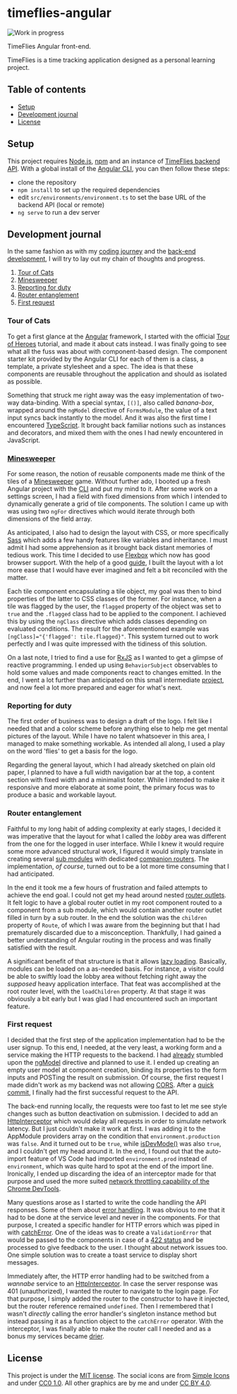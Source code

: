 # timeflies-angular

![Work in progress](https://img.shields.io/badge/work-in%20progress-red.svg)

TimeFlies Angular front-end.

TimeFlies is a time tracking application designed as a personal learning project.

## Table of contents

- [Setup](#setup)
- [Development journal](#development-journal)
- [License](#license)

## Setup

This project requires [Node.js](https://nodejs.org/), [npm](https://www.npmjs.com/get-npm) and an instance of [TimeFlies backend API](https://github.com/stoneLeaf/timeflies-backend). With a global install of the [Angular CLI](https://cli.angular.io/), you can then follow these steps:

- clone the repository
- `npm install` to set up the required dependencies
- edit `src/environments/environment.ts` to set the base URL of the backend API (local or remote)
- `ng serve` to run a dev server

## Development journal

In the same fashion as with my [coding journey](https://github.com/stoneLeaf/coding-journey) and the [back-end development](https://github.com/stoneLeaf/timeflies-backend), I will try to lay out my chain of thoughts and progress.

1. [Tour of Cats](#tour-of-cats)
2. [Minesweeper](#minesweeper)
3. [Reporting for duty](#reporting-for-duty)
4. [Router entanglement](#router-entanglement)
5. [First request](#first-request)

### Tour of Cats

To get a first glance at the [Angular](https://angular.io/) framework, I started with the official [Tour of Heroes](https://angular.io/tutorial) tutorial, and made it about cats instead. I was finally going to see what all the fuss was about with component-based design. The component starter kit provided by the Angular CLI for each of them is a class, a template, a private stylesheet and a spec. The idea is that these components are reusable throughout the application and should as isolated as possible.

Something that struck me right away was the easy implementation of two-way data-binding. With a special syntax, `[()]`, also called *banana-box*, wrapped around the `ngModel` directive of `FormsModule`, the value of a text input syncs back instantly to the model. And it was also the first time I encountered [TypeScript](https://www.typescriptlang.org/). It brought back familiar notions such as instances and decorators, and mixed them with the ones I had newly encountered in JavaScript.

### [Minesweeper](https://github.com/stoneLeaf/minesweeper-angular)

For some reason, the notion of reusable components made me think of the tiles of a [Minesweeper](https://en.wikipedia.org/wiki/Minesweeper_(video_game)) game. Without further ado, I booted up a fresh Angular project with the [CLI](https://cli.angular.io/) and put my mind to it. After some work on a settings screen, I had a field with fixed dimensions from which I intended to dynamically generate a grid of tile components. The solution I came up with was using two `ngFor` directives which would iterate through both dimensions of the field array.

As anticipated, I also had to design the layout with CSS, or more specifically [Sass](https://sass-lang.com/) which adds a few handy features like variables and inheritance. I must admit I had some apprehension as it brought back distant memories of tedious work. This time I decided to use [Flexbox](https://developer.mozilla.org/en-US/docs/Web/CSS/CSS_Flexible_Box_Layout/Basic_Concepts_of_Flexbox) which now has good browser support. With the help of a good [guide](https://css-tricks.com/snippets/css/a-guide-to-flexbox/), I built the layout with a lot more ease that I would have ever imagined and felt a bit reconciled with the matter.

Each tile component encapsulating a tile object, my goal was then to bind properties of the latter to CSS classes of the former. For instance, when a tile was flagged by the user, the `flagged` property of the object was set to `true` and the `.flagged` class had to be applied to the component. I achieved this by using the `ngClass` directive which adds classes depending on evaluated conditions. The result for the aforementioned example was `[ngClass]="{'flagged': tile.flagged}"`. This system turned out to work perfectly and I was quite impressed with the tidiness of this solution.

On a last note, I tried to find a use for [RxJS](https://rxjs-dev.firebaseapp.com/) as I wanted to get a glimpse of reactive programming. I ended up using `BehaviorSubject` observables to hold some values and made components react to changes emitted. In the end, I went a lot further than anticipated on this small intermediate [project](https://github.com/stoneLeaf/minesweeper-angular), and now feel a lot more prepared and eager for what's next.

### Reporting for duty

The first order of business was to design a draft of the logo. I felt like I needed that and a color scheme before anything else to help me get mental pictures of the layout. While I have no talent whatsoever in this area, I managed to make something workable. As intended all along, I used a play on the word 'flies' to get a basis for the logo.

Regarding the general layout, which I had already sketched on plain old paper, I planned to have a full width navigation bar at the top, a content section with fixed width and a minimalist footer. While I intended to make it responsive and more elaborate at some point, the primary focus was to produce a basic and workable layout.

### Router entanglement

Faithful to my long habit of adding complexity at early stages, I decided it was imperative that the layout for what I called the *lobby* area was different from the one for the logged in user interface. While I knew it would require some more advanced structural work, I figured it would simply translate in creating several [sub modules](https://angular.io/guide/module-types) with dedicated [companion routers](https://angular.io/api/router/RouterModule). The implementation, *of course*, turned out to be a lot more time consuming that I had anticipated.

In the end it took me a few hours of frustration and failed attempts to achieve the end goal. I could not get my head around nested [router outlets](https://angular.io/api/router/RouterOutlet). It felt logic to have a global router outlet in my root component routed to a component from a sub module, which would contain another router outlet filled in turn by a sub router. In the end the solution was the `children` property of `Route`, of which I was aware from the beginning but that I had prematurely discarded due to a misconception. Thankfully, I had gained a better understanding of Angular routing in the process and was finally satisfied with the result.

A significant benefit of that structure is that it allows [lazy loading](https://angular.io/guide/lazy-loading-ngmodules). Basically, modules can be loaded on a as-needed basis. For instance, a visitor could be able to swiftly load the lobby area without fetching right away the *supposed* heavy application interface. That feat was accomplished at the root router level, with the `loadChildren` property. At that stage it was obviously a bit early but I was glad I had encountered such an important feature.

### First request

I decided that the first step of the application implementation had to be the user signup. To this end, I needed, at the very least, a working form and a service making the HTTP requests to the backend. I had [already](#tour-of-cats) stumbled upon the [ngModel](https://angular.io/api/forms/NgModel) directive and planned to use it. I ended up creating an empty user model at component creation, binding its properties to the form inputs and POSTing the result on submission. Of course, the first request I made didn't work as my backend was not allowing [CORS](https://en.wikipedia.org/wiki/Cross-origin_resource_sharing). After a [quick commit](https://github.com/stoneLeaf/timeflies-backend/commit/7b29741ca808207a3dc3be256a32c8e03b851b04), I finally had the first successful request to the API.

The back-end running locally, the requests were too fast to let me see style changes such as button deactivation on submission. I decided to add an [HttpInterceptor](https://angular.io/api/common/http/HttpInterceptor) which would delay all requests in order to simulate network latency. But I just couldn't make it work at first. I was adding it to the AppModule providers array on the condition that `environment.production` was `false`. And it turned out to be `true`, while [isDevMode()](https://angular.io/api/core/isDevMode) was also `true`, and I couldn't get my head around it. In the end, I found out that the auto-import feature of VS Code had imported `environment.prod` instead of `environment`, which was quite hard to spot at the end of the import line. Ironically, I ended up discarding the idea of an interceptor made for that purpose and used the more suited [network throttling capability of the Chrome DevTools](https://developers.google.com/web/tools/chrome-devtools/network-performance/reference#throttling).

Many questions arose as I started to write the code handling the API responses. Some of them about [error handling](https://angular.io/guide/http#error-handling). It was obvious to me that it had to be done at the service level and never in the components. For that purpose, I created a specific handler for HTTP errors which was piped in with [catchError](https://rxjs-dev.firebaseapp.com/api/operators/catchError). One of the ideas was to create a `ValidationError` that would be passed to the components in case of a [422 status](https://developer.mozilla.org/en-US/docs/Web/HTTP/Status/422) and be processed to give feedback to the user. I thought about network issues too. One simple solution was to create a toast service to display short messages.

Immediately after, the HTTP error handling had to be switched from a *wannabe* service to an [HttpInterceptor](https://angular.io/api/common/http/HttpInterceptor). In case the server response was 401 (unauthorized), I wanted the router to navigate to the login page. For that purpose, I simply added the router to the constructor to have it injected, but the router reference remained `undefined`. Then I remembered that I wasn't *directly* calling the error handler's singleton instance method but instead passing it as a function object to the `catchError` operator. With the interceptor, I was finally able to make the router call I needed and as a bonus my services became [drier](https://en.wikipedia.org/wiki/Don%27t_repeat_yourself).

## License

This project is under the [MIT license](LICENSE).
The social icons are from [Simple Icons](https://github.com/simple-icons/simple-icons) and under [CC0 1.0](https://creativecommons.org/publicdomain/zero/1.0/).
All other graphics are by me and under [CC BY 4.0](https://creativecommons.org/licenses/by/4.0/).